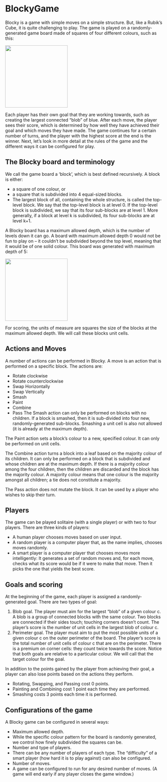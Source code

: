 # BlockyGame
Blocky is a game with simple moves on a simple structure. But, like a Rubik’s Cube, it is quite challenging to play. The game is played on a randomly-generated game board made of squares of four different colours, such as this:

<img src="assert/levels-5.jpg" width="200" height="200">

Each player has their own goal that they are working towards, such as creating the largest connected “blob” of blue. After each move, the player sees their score, which is determined by how well they have achieved their goal and which moves they have made. The game continues for a certain number of turns, and the player with the highest score at the end is the winner. Next, let’s look in more detail at the rules of the game and the different ways it can be configured for play.

## The Blocky board and terminology

We call the game board a ‘block’, which is best defined recursively. A block is either:

- a square of one colour, or
- a square that is subdivided into 4 equal-sized blocks.
- The largest block of all, containing the whole structure, is called the top-level block. We say that the top-level block is at level 0. If the top-level block is subdivided, we say that its four sub-blocks are at level 1. More generally, if a block at level k is subdivided, its four sub-blocks are at level k+1.

A Blocky board has a maximum allowed depth, which is the number of levels down it can go. A board with maximum allowed depth 0 would not be fun to play on – it couldn’t be subdivided beyond the top level, meaning that it would be of one solid colour. This board was generated with maximum depth of 5:

<img src="assert/levels-5.jpg" width="200" height="200">

For scoring, the units of measure are squares the size of the blocks at the maximum allowed depth. We will call these blocks unit cells.

## Actions and Moves

A number of actions can be performed in Blocky. A move is an action that is performed on a specific block. The actions are:

- Rotate clockwise
- Rotate counterclockwise
- Swap Horizontally
- Swap Vertically
- Smash
- Paint
- Combine
- Pass
The Smash action can only be performed on blocks with no children. If a block is smashed, then it is sub-divided into four new, randomly-generated sub-blocks. Smashing a unit cell is also not allowed (it is already at the maximum depth).

The Paint action sets a block’s colour to a new, specified colour. It can only be performed on unit cells.

The Combine action turns a block into a leaf based on the majority colour of its children. It can only be performed on a block that is subdivided and whose children are at the maximum depth. If there is a majority colour among the four children, then the children are discarded and the block has the majority colour. A majority colour means that one colour is the majority amongst all children; a tie does not constitute a majority.

The Pass action does not mutate the block. It can be used by a player who wishes to skip their turn.

## Players

The game can be played solitaire (with a single player) or with two to four players. There are three kinds of players:

- A human player chooses moves based on user input.
- A random player is a computer player that, as the name implies, chooses moves randomly.
- A smart player is a computer player that chooses moves more intelligently: It generates a set of random moves and, for each move, checks what its score would be if it were to make that move. Then it picks the one that yields the best score.

## Goals and scoring

At the beginning of the game, each player is assigned a randomly-generated goal. There are two types of goal:

1. Blob goal. 
  The player must aim for the largest “blob” of a given colour c. A blob is a group of connected blocks with the same colour. Two blocks are connected if their sides touch; touching corners doesn’t count. The player’s score is the number of unit cells in the largest blob of colour c.
2. Perimeter goal. 
  The player must aim to put the most possible units of a given colour c on the outer perimeter of the board. The player’s score is the total number of unit cells of colour c that are on the perimeter. There is a premium on corner cells: they count twice towards the score.
Notice that both goals are relative to a particular colour. We will call that the target colour for the goal.

In addition to the points gained by the player from achieving their goal, a player can also lose points based on the actions they perform.

- Rotating, Swapping, and Passing cost 0 points.
- Painting and Combining cost 1 point each time they are performed.
- Smashing costs 3 points each time it is performed.
## Configurations of the game
A Blocky game can be configured in several ways:

- Maximum allowed depth. 
- While the specific colour pattern for the board is randomly generated, we control how finely subdivided the squares can be.
- Number and type of players. 
- There can be any number of players of each type. The “difficulty” of a smart player (how hard it is to play against) can also be configured.
- Number of moves. 
- A game can be configured to run for any desired number of moves. (A game will end early if any player closes the game window.)

